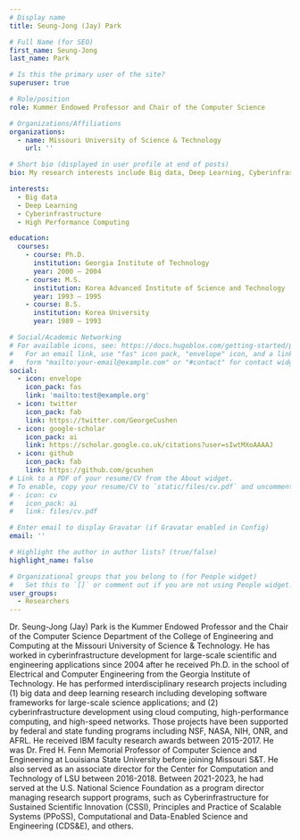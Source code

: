 ```yaml
---
# Display name
title: Seung-Jong (Jay) Park

# Full Name (for SEO)
first_name: Seung-Jong
last_name: Park

# Is this the primary user of the site?
superuser: true

# Role/position
role: Kummer Endowed Professor and Chair of the Computer Science

# Organizations/Affiliations
organizations:
  - name: Missouri University of Science & Technology
    url: ''

# Short bio (displayed in user profile at end of posts)
bio: My research interests include Big data, Deep Learning, Cyberinfrastructure, High Performance Computing.

interests:
  - Big data
  - Deep Learning
  - Cyberinfrastructure 
  - High Performance Computing

education:
  courses:
    - course: Ph.D. 
      institution: Georgia Institute of Technology
      year: 2000 – 2004
    - course: M.S.
      institution: Korea Advanced Institute of Science and Technology
      year: 1993 – 1995
    - course: B.S. 
      institution: Korea University
      year: 1989 – 1993

# Social/Academic Networking
# For available icons, see: https://docs.hugoblox.com/getting-started/page-builder/#icons
#   For an email link, use "fas" icon pack, "envelope" icon, and a link in the
#   form "mailto:your-email@example.com" or "#contact" for contact widget.
social:
  - icon: envelope
    icon_pack: fas
    link: 'mailto:test@example.org'
  - icon: twitter
    icon_pack: fab
    link: https://twitter.com/GeorgeCushen
  - icon: google-scholar
    icon_pack: ai
    link: https://scholar.google.co.uk/citations?user=sIwtMXoAAAAJ
  - icon: github
    icon_pack: fab
    link: https://github.com/gcushen
# Link to a PDF of your resume/CV from the About widget.
# To enable, copy your resume/CV to `static/files/cv.pdf` and uncomment the lines below.
# - icon: cv
#   icon_pack: ai
#   link: files/cv.pdf

# Enter email to display Gravatar (if Gravatar enabled in Config)
email: ''

# Highlight the author in author lists? (true/false)
highlight_name: false

# Organizational groups that you belong to (for People widget)
#   Set this to `[]` or comment out if you are not using People widget.
user_groups:
  - Researchers
---
```


Dr. Seung-Jong (Jay) Park is the Kummer Endowed Professor and the Chair of the Computer Science Department of the College of Engineering and Computing at the Missouri University of Science & Technology. He has worked in cyberinfrastructure development for large-scale scientific and engineering applications since 2004 after he received Ph.D. in the school of Electrical and Computer Engineering from the Georgia Institute of Technology. He has performed interdisciplinary research projects including (1) big data and deep learning research including developing software frameworks for large-scale science applications; and (2) cyberinfrastructure development using cloud computing, high-performance computing, and high-speed networks. Those projects have been supported by federal and state funding programs including NSF, NASA, NIH, ONR, and AFRL. He received IBM faculty research awards between 2015-2017. He was Dr. Fred H. Fenn Memorial Professor of Computer Science and Engineering at Louisiana State University before joining Missouri S&T. He also served as an associate director for the Center for Computation and Technology of LSU between 2016-2018. Between 2021-2023, he had served at the U.S. National Science Foundation as a program director managing research support programs, such as Cyberinfrastructure for Sustained Scientific Innovation (CSSI), Principles and Practice of Scalable Systems (PPoSS), Computational and Data-Enabled Science and Engineering (CDS&E), and others.
